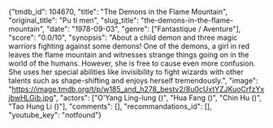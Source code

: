 {"tmdb_id": 104670, "title": "The Demons in the Flame Mountain", "original_title": "Pu ti men", "slug_title": "the-demons-in-the-flame-mountain", "date": "1978-09-03", "genre": ["Fantastique / Aventure"], "score": "0.0/10", "synopsis": "About a child demon and three magic warriors fighting against some demons!  One of the demons, a girl in red leaves the flame mountain and witnesses strange things going on in the world of the humans. However, she is free to cause even more confusion. She uses her special abilities like invisibility to fight wizards with other talents such as shape-shifting and enjoys herself tremendously.", "image": "https://image.tmdb.org/t/p/w185_and_h278_bestv2/8u0cUxtYZJKuoCrfzYxjbwHLGib.jpg", "actors": ["O'Yang Ling-lung ()", "Hua Fang ()", "Chin Hu ()", "Tao Hung Li ()"], "comments": [], "recommandations_id": [], "youtube_key": "notfound"}